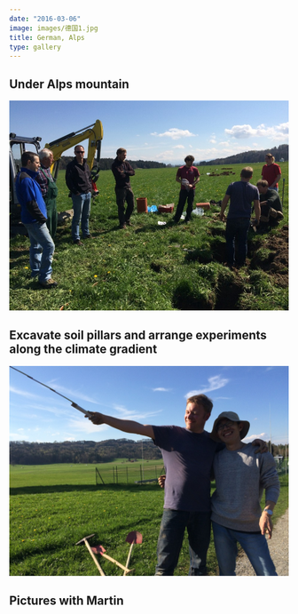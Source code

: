 ```yaml
---
date: "2016-03-06"
image: images/德国1.jpg
title: German, Alps
type: gallery
---
```


## Under Alps mountain

![Deploy experiment with climatic gradient](images/德国2.jpg)

## Excavate soil pillars and arrange experiments along the climate gradient

![With Martin](images/德国3.jpg)

## Pictures with Martin